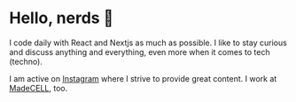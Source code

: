 # Hello, nerds 👋

I code daily with React and Nextjs as much as possible. I like to stay curious and discuss anything and everything, even more when it comes to tech (techno).

I am active on [Instagram](https://www.instagram.com/larkcrail/) where I strive to provide great content. I work at [MadeCELL](https://www.madecell.fr), too.
